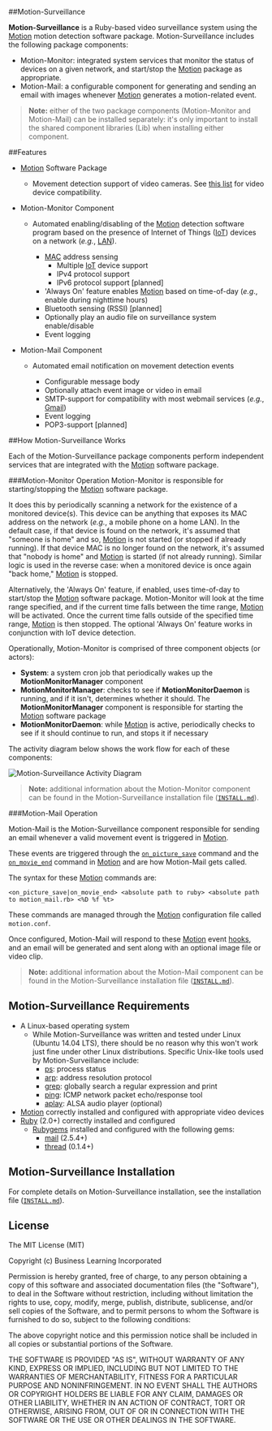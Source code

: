 ##Motion-Surveillance

**Motion-Surveillance** is a Ruby-based video surveillance system using the [Motion](http://www.lavrsen.dk/foswiki/bin/view/Motion/WebHome "Motion") motion detection software package. Motion-Surveillance includes the following package components:

   - Motion-Monitor: integrated system services that monitor the status of devices on a given network, and start/stop the [Motion](http://www.lavrsen.dk/foswiki/bin/view/Motion/WebHome "Motion") package as appropriate.
   - Motion-Mail: a configurable component for generating and sending an email with images whenever [Motion](http://www.lavrsen.dk/foswiki/bin/view/Motion/WebHome "Motion") generates a motion-related event.

> **Note:** either of the two package components (Motion-Monitor and Motion-Mail) can be installed separately: it's only important to install the shared component libraries (Lib) when installing either component.

##Features

 - [Motion](http://www.lavrsen.dk/foswiki/bin/view/Motion/WebHome "Motion") Software Package
 
	- Movement detection support of video cameras. See [this list](http://www.lavrsen.dk/foswiki/bin/view/Motion/WorkingDevices "Device Compatibility") for video device compatibility.
 - Motion-Monitor Component
	 - Automated enabling/disabling of the [Motion](http://www.lavrsen.dk/foswiki/bin/view/Motion/WebHome "Motion") detection software program based on the presence of Internet of Things ([IoT](http://en.wikipedia.org/wiki/Internet_of_Things "Internet of Things")) devices on a network (*e.g.*, [LAN](http://en.wikipedia.org/wiki/Local_area_network "Local Area Network")).
	 
		 - [MAC](http://en.wikipedia.org/wiki/MAC_address "MAC address") address sensing
			 - Multiple [IoT](http://en.wikipedia.org/wiki/Internet_of_Things "Internet of Things") device support
			 - IPv4 protocol support
			 - IPv6 protocol support [planned]
		 - 'Always On' feature enables [Motion](http://www.lavrsen.dk/foswiki/bin/view/Motion/WebHome "Motion") based on time-of-day (*e.g*., enable during nighttime hours)
		 - Bluetooth sensing (RSSI) [planned]
		 - Optionally play an audio file on surveillance system enable/disable
		 - Event logging
 - Motion-Mail Component
 
	 - Automated email notification on movement detection events
	 
		 - Configurable message body
		 - Optionally attach event image or video in email
		 - SMTP-support for compatibility with most webmail services (*e.g.*, [Gmail](http://gmail.com "Google Gmail"))
		 - Event logging
		 - POP3-support [planned]
 
##How Motion-Surveillance Works

Each of the Motion-Surveillance package components perform independent services that are integrated with the [Motion](http://www.lavrsen.dk/foswiki/bin/view/Motion/WebHome "Motion") software package.

###Motion-Monitor Operation
Motion-Monitor is responsible for starting/stopping the [Motion](http://www.lavrsen.dk/foswiki/bin/view/Motion/WebHome "Motion") software package. 

It does this by periodically scanning a network for the existence of a monitored device(s). This device can be anything that exposes its MAC address on the network (*e.g.*, a mobile phone on a home LAN). In the default case, if that device is found on the network, it's assumed that "someone is home" and so, [Motion](http://www.lavrsen.dk/foswiki/bin/view/Motion/WebHome "Motion") is not started (or stopped if already running). If that device MAC is no longer found on the network, it's assumed that "nobody is home" and [Motion](http://www.lavrsen.dk/foswiki/bin/view/Motion/WebHome "Motion") is started (if not already running). Similar logic is used in the reverse case: when a monitored device is once again "back home," [Motion](http://www.lavrsen.dk/foswiki/bin/view/Motion/WebHome "Motion") is stopped.

Alternatively, the 'Always On' feature, if enabled, uses time-of-day to start/stop the [Motion](http://www.lavrsen.dk/foswiki/bin/view/Motion/WebHome "Motion") software package. Motion-Monitor will look at the time range specified, and if the current time falls between the time range, [Motion](http://www.lavrsen.dk/foswiki/bin/view/Motion/WebHome "Motion") will be activated. Once the current time falls outside of the specified time range, [Motion](http://www.lavrsen.dk/foswiki/bin/view/Motion/WebHome "Motion") is then stopped. The optional 'Always On' feature works in conjunction with IoT device detection.

Operationally, Motion-Monitor is comprised of three component objects (or actors): 

- **System**: a system cron job that periodically wakes up the **MotionMonitorManager** component
- **MotionMonitorManager**: checks to see if **MotionMonitorDaemon** is running, and if it isn't, determines whether it should. The **MotionMonitorManager** component is responsible for starting the [Motion](http://www.lavrsen.dk/foswiki/bin/view/Motion/WebHome "Motion") software package
- **MotionMonitorDaemon**: while [Motion](http://www.lavrsen.dk/foswiki/bin/view/Motion/WebHome "Motion") is active, periodically checks to see if it should continue to run, and stops it if necessary 

The activity diagram below shows the work flow for each of these components:

![Motion-Surveillance Activity Diagram](https://raw.githubusercontent.com/richbl/motion-surveillance/master/activity_diagram.png "Motion-Surveillance Activity Diagram")

> **Note:** additional information about the Motion-Monitor component can be found in the Motion-Surveillance installation file ([`INSTALL.md`](https://github.com/richbl/motion-surveillance/blob/master/INSTALL.md "INSTALL.md")).

###Motion-Mail Operation

Motion-Mail is the Motion-Surveillance component responsible for sending an email whenever a valid movement event is triggered in [Motion](http://www.lavrsen.dk/foswiki/bin/view/Motion/WebHome "Motion").

These events are triggered through the [`on_picture_save`](http://www.lavrsen.dk/foswiki/bin/view/Motion/ConfigOptionOnPictureSave "on_picture_save command") command and the [`on_movie_end`](http://www.lavrsen.dk/foswiki/bin/view/Motion/ConfigOptionOnMovieEnd "on_movie_end command") command in [Motion](http://www.lavrsen.dk/foswiki/bin/view/Motion/WebHome "Motion") and are how Motion-Mail gets called. 

The syntax for these [Motion](http://www.lavrsen.dk/foswiki/bin/view/Motion/WebHome "Motion") commands are:
  
	<on_picture_save|on_movie_end> <absolute path to ruby> <absolute path to motion_mail.rb> <%D %f %t>

These commands are managed through the [Motion](http://www.lavrsen.dk/foswiki/bin/view/Motion/WebHome "Motion") configuration file called `motion.conf`.

Once configured, Motion-Mail will respond to these [Motion](http://www.lavrsen.dk/foswiki/bin/view/Motion/WebHome "Motion") event [hooks](http://en.wikipedia.org/wiki/Hooking "Hooking"), and an email will be generated and sent along with an optional image file or video clip.

> **Note:** additional information about the Motion-Mail component can be found in the Motion-Surveillance installation file ([`INSTALL.md`](https://github.com/richbl/motion-surveillance/blob/master/INSTALL.md "INSTALL.md")).

## Motion-Surveillance Requirements

 - A Linux-based operating system
	 - While Motion-Surveillance was written and tested under Linux (Ubuntu 14.04 LTS), there should be no reason why this won't work just fine under other Linux distributions. Specific Unix-like tools used by Motion-Surveillance include:
		 - [ps](http://en.wikipedia.org/wiki/Ps_%28Unix%29): process status
		 - [arp](http://en.wikipedia.org/wiki/Address_Resolution_Protocol): address resolution protocol
		 - [grep](http://en.wikipedia.org/wiki/Grep): globally search a regular expression and print
		 - [ping](http://en.wikipedia.org/wiki/Ping_(networking_utility)): ICMP network packet echo/response tool
		 - [aplay](http://en.wikipedia.org/wiki/Aplay): ALSA audio player (optional)
 - [Motion](http://www.lavrsen.dk/foswiki/bin/view/Motion/WebHome "Motion") correctly installed and configured with appropriate video devices
 - [Ruby](https://www.ruby-lang.org/en/ "Ruby") (2.0+) correctly installed and configured
	 - [Rubygems](https://rubygems.org/ "Rubygems") installed and configured with the following gems:
		 - [mail](https://rubygems.org/gems/mail) (2.5.4+)
		 - [thread](https://rubygems.org/gems/thread) (0.1.4+)

## Motion-Surveillance Installation
For complete details on Motion-Surveillance installation, see the installation file ([`INSTALL.md`](https://github.com/richbl/motion-surveillance/blob/master/INSTALL.md "INSTALL.md")).

## License

The MIT License (MIT)

Copyright (c) Business Learning Incorporated

Permission is hereby granted, free of charge, to any person obtaining a copy
of this software and associated documentation files (the "Software"), to deal
in the Software without restriction, including without limitation the rights
to use, copy, modify, merge, publish, distribute, sublicense, and/or sell
copies of the Software, and to permit persons to whom the Software is
furnished to do so, subject to the following conditions:

The above copyright notice and this permission notice shall be included in all
copies or substantial portions of the Software.

THE SOFTWARE IS PROVIDED "AS IS", WITHOUT WARRANTY OF ANY KIND, EXPRESS OR
IMPLIED, INCLUDING BUT NOT LIMITED TO THE WARRANTIES OF MERCHANTABILITY,
FITNESS FOR A PARTICULAR PURPOSE AND NONINFRINGEMENT. IN NO EVENT SHALL THE
AUTHORS OR COPYRIGHT HOLDERS BE LIABLE FOR ANY CLAIM, DAMAGES OR OTHER
LIABILITY, WHETHER IN AN ACTION OF CONTRACT, TORT OR OTHERWISE, ARISING FROM,
OUT OF OR IN CONNECTION WITH THE SOFTWARE OR THE USE OR OTHER DEALINGS IN THE
SOFTWARE.
